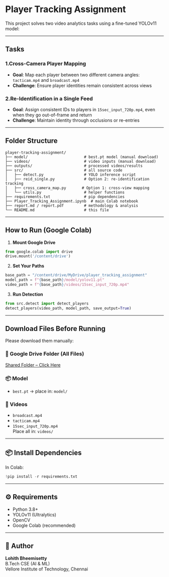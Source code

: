 # Player Tracking Assignment

This project solves two video analytics tasks using a fine-tuned YOLOv11 model:

---

## Tasks

### 1.Cross-Camera Player Mapping
- **Goal**: Map each player between two different camera angles: `tacticam.mp4` and `broadcast.mp4`
- **Challenge**: Ensure player identities remain consistent across views

### 2.Re-Identification in a Single Feed
- **Goal**: Assign consistent IDs to players in `15sec_input_720p.mp4`, even when they go out-of-frame and return
- **Challenge**: Maintain identity through occlusions or re-entries

---

## Folder Structure

```
player-tracking-assignment/
├── model/                         # best.pt model (manual download)
├── videos/                        # video inputs (manual download)
├── outputs/                       # processed videos/results
├── src/                           # all source code
│   ├── detect.py                  # YOLO inference script
│   ├── reid_single.py             # Option 2: re-identification tracking
│   ├── cross_camera_map.py       # Option 1: cross-view mapping
│   └── utils.py                   # helper functions
├── requirements.txt               # pip dependencies
├── Player_Tracking_Assignment.ipynb  # main Colab notebook
├── report.md / report.pdf         # methodology & analysis
└── README.md                      # this file
```

---

## How to Run (Google Colab)

1. **Mount Google Drive**
```python
from google.colab import drive
drive.mount('/content/drive')
```

2. **Set Your Paths**
```python
base_path = "/content/drive/MyDrive/player_tracking_assignment"
model_path = f"{base_path}/model/yolov11.pt"
video_path = f"{base_path}/videos/15sec_input_720p.mp4"
```

3. **Run Detection**
```python
from src.detect import detect_players
detect_players(video_path, model_path, save_output=True)
```

---

## Download Files Before Running

Please download them manually:

### 🔗 Google Drive Folder (All Files)
 [Shared Folder – Click Here](https://drive.google.com/drive/folders/1Nx6H_n0UUI6L-6i8WknXd4Cv2c3VjZTP)

### 📦 Model
- `best.pt` → place in: `model/`

### 🎥 Videos
- `broadcast.mp4`
- `tacticam.mp4`
- `15sec_input_720p.mp4`  
Place all in: `videos/`

---

## 📦 Install Dependencies

In Colab:
```python
!pip install -r requirements.txt
```

---

## ⚙️ Requirements

- Python 3.8+
- YOLOv11 (Ultralytics)
- OpenCV
- Google Colab (recommended)

---

## 👤 Author

**Lohith Bheemisetty**  
B.Tech CSE (AI & ML)  
Vellore Institute of Technology, Chennai  
